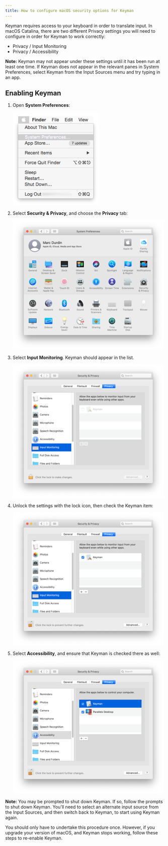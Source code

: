 ```yaml
---
title: How to configure macOS security options for Keyman
---
```


Keyman requires access to your keyboard in order to translate input. In macOS Catalina, there
are two different Privacy settings you will need to configure in order for Keyman to work
correctly:

* Privacy / Input Monitoring
* Privacy / Accessibility

**Note:** Keyman may not appear under these settings until it has been run at least one
time. If Keyman does not appear in the relevant panes in System Preferences, select Keyman
from the Input Sources menu and try typing in an app.

## Enabling Keyman

1. Open **System Preferences**:

   ![System Preferences menu](../images/apple_menu.png)

2. Select **Security & Privacy**, and choose the **Privacy** tab:

   ![System Preferences](../images/system_preferences.png)

3. Select **Input Monitoring**. Keyman should appear in the list.

   ![Input Monitoring - not checked](../images/privacy_input_monitoring_locked.png)

4. Unlock the settings with the lock icon, then check the Keyman item:

   ![Input Monitoring](../images/privacy_input_monitoring.png)

5. Select **Accessibility**, and ensure that Keyman is checked there as well:

   ![Accessibility](../images/privacy_accessibility.png)

**Note:** You may be prompted to shut down Keyman. If so, follow the prompts to shut down
Keyman. You'll need to select an alternate input source from the Input Sources, and then
switch back to Keyman, to start using Keyman again.

You should only have to undertake this procedure once. However, if you upgrade your version of macOS,
and Keyman stops working, follow these steps to re-enable Keyman.
